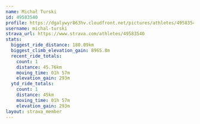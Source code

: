 ```yaml
---
name: Michał Turski
id: 49583540
profile: https://dgalywyr863hv.cloudfront.net/pictures/athletes/49583540/14729338/2/large.jpg
username: michal-turski
strava_url: https://www.strava.com/athletes/49583540
stats:
  biggest_ride_distance: 180.09km
  biggest_climb_elevation_gain: 8965.8m
  recent_ride_totals:
    count: 1
    distance: 45.76km
    moving_time: 01h 57m
    elevation_gain: 293m
  ytd_ride_totals:
    count: 1
    distance: 45km
    moving_time: 01h 57m
    elevation_gain: 293m
layout: strava_member
--- 
```

